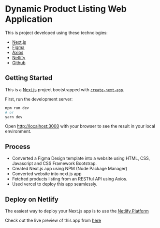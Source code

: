 # Dynamic Product Listing Web Application
This is project developed using these technologies:
- [Next.js](https://nextjs.org/)
- [Figma](https://www.figma.com/file/uWsNcQ6k60xf0yu34vH1pb/TT-PLP?node-id=2%3A640)
- [Axios](https://www.npmjs.com/package/axios)
- [Netlify](https://www.netlify.com/)
- [Github](https://github.com/)

## Getting Started

This is a [Next.js](https://nextjs.org/) project bootstrapped with [`create-next-app`](https://github.com/vercel/next.js/tree/canary/packages/create-next-app).

First, run the development server:

```bash
npm run dev
# or
yarn dev
```

Open [http://localhost:3000](http://localhost:3000) with your browser to see the result in your local environment.


## Process
- Converted a Figma Design template into a website using HTML, CSS, Javascript and CSS Framework Bootstrap.
- Created Next.js app using NPM (Node Package Manager)
- Converted website into next.js app
- Fetched products listing from an RESTful API using Axios.
- Used vercel to deploy this app seamlessly.


## Deploy on Netlify

The easiest way to deploy your Next.js app is to use the [Netlify Platform](https://www.netlify.com/)

Check out the live preview of this app from [here](https://cheerful-mousse-74eb18.netlify.app/)
